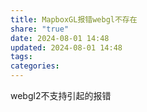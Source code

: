 ```yaml
---
title: MapboxGL报错webgl不存在
share: "true"
date: 2024-08-01 14:48
updated: 2024-08-01 14:48
tags: 
categories: 
---
```

webgl2不支持引起的报错